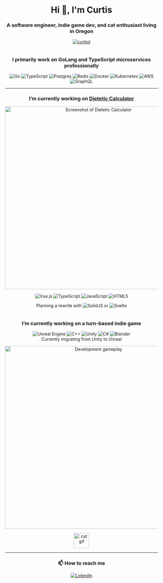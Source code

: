 <!--
**curbol/curbol** is a ✨ _special_ ✨ repository because its `README.md` (this file) appears on your GitHub profile.

Here are some ideas to get you started:

- 🔭 I’m currently working on ...
- 🌱 I’m currently learning ...
- 👯 I’m looking to collaborate on ...
- 🤔 I’m looking for help with ...
- 💬 Ask me about ...
- 📫 How to reach me: ...
- 😄 Pronouns: ...
- ⚡ Fun fact: ...

Stats Fork:
https://github.com/curbol/github-readme-stats

Badges:
- https://github.com/Ileriayo/markdown-badges
- https://github.com/alexandresanlim/Badges4-README.md-Profile

Generator:
https://rahuldkjain.github.io/gh-profile-readme-generator
-->

<!-- 
This card shows language usage only inside your own non-forked repositories, not depending on who the author of the commits is. It does not include your contributions into another users/organizations repositories. Currently there are no way to get this data from GitHub API. If you want this behavior to be improved you can support this feature request created by @rickstaa inside GitHub Community.
-->
<!--
<p align="center">
  <img align="center" src="https://github-readme-stats-git-main-curbols-projects.vercel.app/api/top-langs?username=curbol&include_orgs=true&show_icons=true&theme=gruvbox&layout=compact&hide_border=true&border_radius=10" alt="Curbol's GitHub stats" />
</p>
-->

<h1 align="center">Hi 👋, I'm Curtis</h1>
<h3 align="center">A software engineer, indie game dev, and cat enthusiast living in Oregon</h3>
<p align="center">
  <a href="https://github.com/ryo-ma/github-profile-trophy">
    <img src="https://github-profile-trophy.vercel.app/?username=curbol&theme=gruvbox&rank=-?,-C,-B&column=-1" alt="curbol" />
  </a>
</p>

<h1 />

<h3 align="center">I primarily work on GoLang and TypeScript microservices professionally</h3>
<p align="center">
  <img src="https://img.shields.io/badge/go-%2300ADD8.svg?style=for-the-badge&logo=go&logoColor=white" alt="Go">
  <img src="https://img.shields.io/badge/typescript-%23007ACC.svg?style=for-the-badge&logo=typescript&logoColor=white" alt="TypeScript">
  <img src="https://img.shields.io/badge/postgres-%23316192.svg?style=for-the-badge&logo=postgresql&logoColor=white" alt="Postgres">
  <img src="https://img.shields.io/badge/redis-%23DD0031.svg?style=for-the-badge&logo=redis&logoColor=white" alt="Redis">
  <img src="https://img.shields.io/badge/docker-%230db7ed.svg?style=for-the-badge&logo=docker&logoColor=white" alt="Docker">
  <img src="https://img.shields.io/badge/kubernetes-%23326ce5.svg?style=for-the-badge&logo=kubernetes&logoColor=white" alt="Kubernetes">
  <img src="https://img.shields.io/badge/AWS-%23FF9900.svg?style=for-the-badge&logo=amazon-aws&logoColor=white" alt="AWS">
  <img src="https://img.shields.io/badge/-GraphQL-E10098?style=for-the-badge&logo=graphql&logoColor=white" alt="GraphQL">
</p>

<hr />

<h3 align="center">I’m currently working on <a href="dieteticcalc.com">Dietetic Calculator</a></h3>
<p align="center">
  <a href="#">
    <img width="600" alt="Screenshot of Dietetic Calculator" src="https://github.com/curbol/curbol/assets/5971687/65ece7ee-4ca9-4ae8-9764-69fd83b6b479">
  </a>
</p>
<p align="center">
  <img src="https://img.shields.io/badge/vuejs-%2335495e.svg?style=for-the-badge&logo=vuedotjs&logoColor=%234FC08D" alt="Vue.js">
  <img src="https://img.shields.io/badge/typescript-%23007ACC.svg?style=for-the-badge&logo=typescript&logoColor=white" alt="TypeScript">
  <img src="https://img.shields.io/badge/javascript-%23323330.svg?style=for-the-badge&logo=javascript&logoColor=%23F7DF1E" alt="JavaScript">
  <img src="https://img.shields.io/badge/html5-%23E34F26.svg?style=for-the-badge&logo=html5&logoColor=white" alt="HTML5">
</p>
<p align="center">
  <span>Planning a rewrite with </span>
  <img src="https://img.shields.io/badge/SolidJS-2c4f7c?style=for-the-badge&logo=solid&logoColor=c8c9cb" alt="SolidJS">
  <span> or </span>
  <img src="https://img.shields.io/badge/svelte-%23f1413d.svg?style=for-the-badge&logo=svelte&logoColor=white" alt="Svelte">
</p>

<h1 />

<h3 align="center">I’m currently working on a turn-based indie game</h3>
<p align="center">
  <img src="https://img.shields.io/badge/unrealengine-%23313131.svg?style=for-the-badge&logo=unrealengine&logoColor=white" alt="Unreal Engine">
  <img src="https://img.shields.io/badge/c++-%2300599C.svg?style=for-the-badge&logo=c%2B%2B&logoColor=white" alt="C++">
  <img src="https://img.shields.io/badge/unity-%23000000.svg?style=for-the-badge&logo=unity&logoColor=white" alt="Unity">
  <img src="https://img.shields.io/badge/c%23-%23239120.svg?style=for-the-badge&logo=csharp&logoColor=white" alt="C#">
  <img src="https://img.shields.io/badge/blender-%23F5792A.svg?style=for-the-badge&logo=blender&logoColor=white" alt="Blender">
  <br />Currently migrating from Unity to Unreal
</p>
<p align="center">
  <a href="#">
    <img width="600" src="https://github.com/curbol/curbol/assets/5971687/4cc6b148-1882-4c8b-9d2e-aebe86cd19ce" alt="Development gameplay">
  </a>
</p>
<p align="center">
  <a href="#">
    <img width="50" src="https://github.com/curbol/curbol/assets/5971687/b1b906bc-f691-478a-bce7-01485a711247" alt="cat gif" />
  </a>
</p>

<hr />

<h3 align="center">📫 How to reach me</h3>
<p align="center">
  <a href="https://linkedin.com/in/curtis-bollinger" target="blank">
    <img src="https://img.shields.io/badge/linkedin-%230077B5.svg?style=for-the-badge&logo=linkedin&logoColor=white" alt="LinkedIn">
  </a>
</p>
